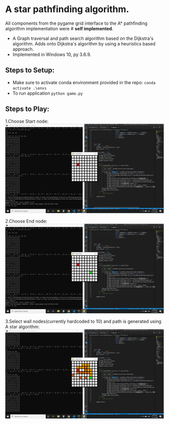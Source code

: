 # **A star pathfinding algorithm.**
All components from the pygame grid interface to the A* pathfinding algorithm implementation were # **self implemented**.

- A Graph traversal and path search algorithm based on the Dijkstra's algorithm. Adds onto Dijkstra's algorithm by using a heuristics based approach.
- Implemented in Windows 10, py 3.6.9.

## **Steps to Setup:**
- Make sure to activate conda environment provided in the repo: `conda activate .\envs`
- To run application `python game.py`

## **Steps to Play:**
1.Choose Start node:
![start node](/screenshot_1.PNG?raw=true "Optional Title")

2.Choose End node:
![end node](/screenshot_2.PNG?raw=true "Optional Title")

3.Select wall nodes(currently hardcoded to 10) and path is generated using A star algorithm:
![generated path](/screenshot_3.PNG?raw=true "Optional Title")
